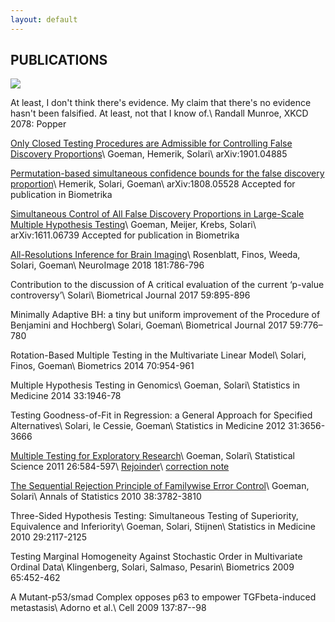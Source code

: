 ```yaml
---
layout: default
---
```


## PUBLICATIONS

![](https://imgs.xkcd.com/comics/popper.png)

At least, I don't think there's evidence. My claim that there's no evidence hasn't been falsified. At least, not that I know of.\\
Randall Munroe, XKCD 2078: Popper


[Only Closed Testing Procedures are Admissible for Controlling False Discovery Proportions](https://arxiv.org/pdf/1901.04885.pdf)\\
Goeman, Hemerik, Solari\\
arXiv:1901.04885

[Permutation-based simultaneous confidence bounds for the false discovery proportion](https://arxiv.org/abs/1808.05528)\\
Hemerik, Solari, Goeman\\
arXiv:1808.05528 Accepted for publication in Biometrika

[Simultaneous Control of All False Discovery Proportions in Large-Scale Multiple Hypothesis Testing](https://arxiv.org/pdf/1611.06739.pdf)\\
Goeman, Meijer, Krebs, Solari\\
arXiv:1611.06739 Accepted for publication in Biometrika

[All-Resolutions Inference for Brain Imaging](https://www.biorxiv.org/content/biorxiv/early/2017/11/28/226126.full.pdf)\\
Rosenblatt, Finos, Weeda, Solari, Goeman\\
NeuroImage 2018 181:786-796

Contribution to the discussion of A critical evaluation of the current ‘p-value controversy’\\
Solari\\
Biometrical Journal 2017 59:895-896


Minimally Adaptive BH: a tiny but uniform improvement of the Procedure of Benjamini and Hochberg\\
Solari, Goeman\\
Biometrical Journal 2017 59:776–780


Rotation-Based Multiple Testing in the Multivariate Linear Model\\
Solari, Finos, Goeman\\
Biometrics 2014 70:954-961 

Multiple Hypothesis Testing in Genomics\\
Goeman, Solari\\
Statistics in Medicine 2014 33:1946-78 

Testing Goodness-of-Fit in Regression: a General Approach for Specified Alternatives\\
Solari, le Cessie, Goeman\\
Statistics in Medicine 2012 31:3656-3666 

[Multiple Testing for Exploratory Research](http://projecteuclid.org/download/pdfview_1/euclid.ss/1330437937)\\
Goeman, Solari\\
Statistical Science 2011 26:584-597\\
[Rejoinder](http://projecteuclid.org/download/pdfview_1/euclid.ss/1330437941)\\
[correction note](http://projecteuclid.org/download/pdfview_1/euclid.ss/1377696946)

[The Sequential Rejection Principle of Familywise Error Control](https://arxiv.org/pdf/1211.3313v1.pdf)\\
Goeman, Solari\\
Annals of Statistics 2010 38:3782-3810

Three-Sided Hypothesis Testing: Simultaneous Testing of Superiority, Equivalence and Inferiority\\
Goeman, Solari, Stijnen\\
Statistics in Medicine 2010 29:2117-2125 

Testing Marginal Homogeneity Against Stochastic Order in Multivariate Ordinal Data\\
Klingenberg, Solari, Salmaso, Pesarin\\
Biometrics 2009 65:452-462 

A Mutant-p53/smad Complex opposes p63 to empower TGFbeta-induced metastasis\\
Adorno et al.\\
Cell 2009 137:87--98 


